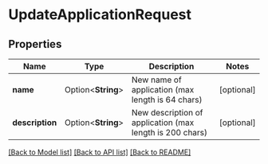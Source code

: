 # UpdateApplicationRequest

## Properties

Name | Type | Description | Notes
------------ | ------------- | ------------- | -------------
**name** | Option<**String**> | New name of application (max length is 64 chars) | [optional]
**description** | Option<**String**> | New description of application (max length is 200 chars) | [optional]

[[Back to Model list]](../README.md#documentation-for-models) [[Back to API list]](../README.md#documentation-for-api-endpoints) [[Back to README]](../README.md)


